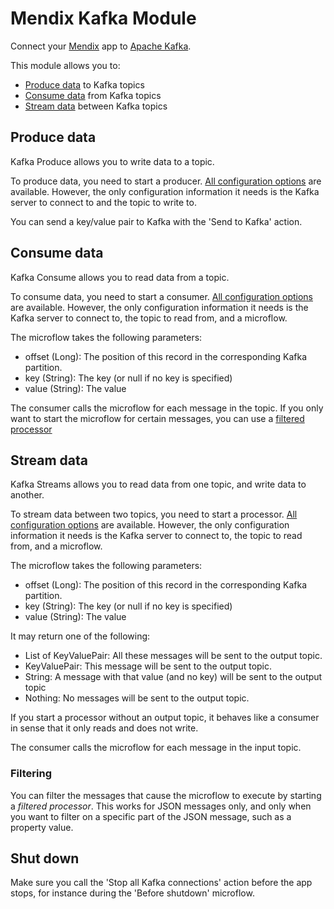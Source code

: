 # Mendix Kafka Module

Connect your [Mendix](https://www.mendix.com) app to [Apache Kafka](http://kafka.apache.org/intro).

This module allows you to:
 * [Produce data](#produce) to Kafka topics
 * [Consume data](#consume) from Kafka topics
 * [Stream data](#stream) between Kafka topics

## <a name="produce"></a>Produce data

Kafka Produce allows you to write data to a topic.

To produce data, you need to start a producer. [All configuration options](http://kafka.apache.org/documentation/#producerconfigs) are available. However, the only configuration information it needs is the Kafka server to connect to and the topic to write to.

You can send a key/value pair to Kafka with the 'Send to Kafka' action.

## <a name="consume"></a>Consume data

Kafka Consume allows you to read data from a topic.

To consume data, you need to start a consumer. [All configuration options](http://kafka.apache.org/documentation/#newconsumerconfigs) are available. However, the only configuration information it needs is the Kafka server to connect to, the topic to read from, and a microflow.

The microflow takes the following parameters:
 - offset (Long): The position of this record in the corresponding Kafka partition.
 - key (String): The key (or null if no key is specified)
 - value (String): The value

The consumer calls the microflow for each message in the topic. If you only want to start the microflow for certain messages, you can use a [filtered processor](#filtered-processor)

## <a name="stream"></a>Stream data

Kafka Streams allows you to read data from one topic, and write data to another.

To stream data between two topics, you need to start a processor. [All configuration options](http://kafka.apache.org/documentation/#streamsconfigs) are available. However, the only configuration information it needs is the Kafka server to connect to, the topic to read from, and a microflow.

The microflow takes the following parameters:
 - offset (Long): The position of this record in the corresponding Kafka partition.
 - key (String): The key (or null if no key is specified)
 - value (String): The value

It may return one of the following:
 - List of KeyValuePair: All these messages will be sent to the output topic.
 - KeyValuePair: This message will be sent to the output topic.
 - String: A message with that value (and no key) will be sent to the output topic
 - Nothing: No messages will be sent to the output topic.

If you start a processor without an output topic, it behaves like a consumer in sense that it only reads and does not write.

The consumer calls the microflow for each message in the input topic.

### <a name="filtered-processor"></a>Filtering

You can filter the messages that cause the microflow to execute by starting a _filtered processor_. This works for JSON messages only, and only when you want to filter on a specific part of the JSON message, such as a property value.

## Shut down

Make sure you call the 'Stop all Kafka connections' action before the app stops, for instance during the 'Before shutdown' microflow.

